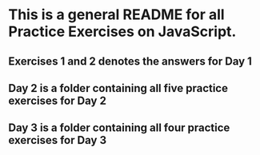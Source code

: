 # This is a general README for all Practice Exercises on JavaScript.

## Exercises 1 and 2 denotes the answers for Day 1

## Day 2 is a folder containing all five practice exercises for Day 2

## Day 3 is a folder containing all four practice exercises for Day 3
